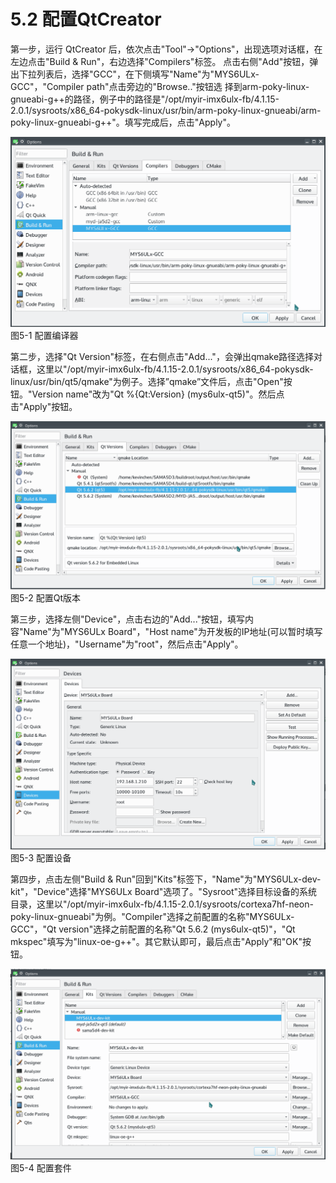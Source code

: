 # 5.2 配置QtCreator

第一步，运行 QtCreator 后，依次点击"Tool"->"Options"，出现选项对话框，在左边点击"Build & Run"，右边选择"Compilers"标签。
点击右侧"Add"按钮，弹出下拉列表后，选择"GCC"，在下侧填写"Name"为"MYS6ULx-GCC"，"Compiler path"点击旁边的"Browse.."按钮选 择到arm-poky-linux-gnueabi-g++的路径，例子中的路径是"/opt/myir-imx6ulx-fb/4.1.15-2.0.1/sysroots/x86_64-pokysdk-linux/usr/bin/arm-poky-linux-gnueabi/arm-poky-linux-gnueabi-g++"。填写完成后，点击"Apply"。

![](image/5-2-1.png)
图5-1 配置编译器

第二步，选择"Qt Version"标签，在右侧点击"Add..."，会弹出qmake路径选择对话框，这里以"/opt/myir-imx6ulx-fb/4.1.15-2.0.1/sysroots/x86_64-pokysdk-linux/usr/bin/qt5/qmake"为例子。选择”qmake”文件后，点击"Open"按钮。"Version name"改为"Qt %{Qt:Version} (mys6ulx-qt5)"。然后点击"Apply"按钮。

![](image/5-2-2.png)
图5-2 配置Qt版本

第三步，选择左侧"Device"，点击右边的"Add..."按钮，填写内容"Name"为"MYS6ULx Board"，"Host name"为开发板的IP地址(可以暂时填写任意一个地址)，"Username"为"root"，然后点击"Apply"。

![](image/5-2-3.png)
图5-3 配置设备

第四步，点击左侧"Build & Run"回到"Kits"标签下，"Name"为"MYS6ULx-dev-kit"，"Device"选择"MYS6ULx Board"选项了。"Sysroot"选择目标设备的系统目录，这里以"/opt/myir-imx6ulx-fb/4.1.15-2.0.1/sysroots/cortexa7hf-neon-poky-linux-gnueabi"为例。"Compiler"选择之前配置的名称"MYS6ULx-GCC"，"Qt version"选择之前配置的名称"Qt 5.6.2 (mys6ulx-qt5)"，"Qt mkspec"填写为"linux-oe-g++"。其它默认即可，最后点击"Apply"和"OK"按钮。

![](image/5-2-4.png)
图5-4 配置套件

